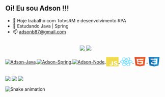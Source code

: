 ## Oi! Eu sou Adson !!!

- 💼 Hoje trabalho com TotvsRM e desenvolvimento RPA
- 🌱 Estudando Java | Spring
- 📫 adsonb87@gmail.com

##

<div align="center">
  <a href="https://github.com/adsonb87">
  <img height="180em" src="https://github-readme-stats.vercel.app/api?username=adsonb87&show_icons=true&theme=dracula&include_all_commits=true&count_private=true"/>
  <img height="180em" src="https://github-readme-stats.vercel.app/api/top-langs/?username=adsonb87&layout=compact&langs_count=7&theme=dracula"/>
</div>
<div style="display: inline_block"><br>
  <a href="https://github.com/adsonb87/adsonb87/blob/main/repositorios/java.md">
    <img align="center" alt="Adson-Java" height="30" width="40" src="https://cdn.jsdelivr.net/gh/devicons/devicon/icons/java/java-original-wordmark.svg"/>
  </a>
  <a href="https://github.com/adsonb87/adsonb87/blob/main/repositorios/spring.md">
    <img align="center" alt="Adson-Spring" height="30" width="40" src="https://cdn.jsdelivr.net/gh/devicons/devicon/icons/spring/spring-original.svg" />        
  </a>
  <a href="https://github.com/adsonb87/adsonb87/blob/main/repositorios/JS-Node.MD">
    <img align="center" alt="Adson-Node" height="30" width="40"  src="https://cdn.jsdelivr.net/gh/devicons/devicon/icons/nodejs/nodejs-original.svg" />        
    <img align="center" alt="Adson-Js" height="30" width="40" src="https://raw.githubusercontent.com/devicons/devicon/master/icons/javascript/javascript-plain.svg"/>
    <img align="center" alt="Adson-React" height="30" width="40" src="https://raw.githubusercontent.com/devicons/devicon/master/icons/react/react-original.svg"/>
    <img align="center" alt="Adson-HTML" height="30" width="40" src="https://raw.githubusercontent.com/devicons/devicon/master/icons/html5/html5-original.svg"/>
    <img align="center" alt="Adson-CSS" height="30" width="40" src="https://raw.githubusercontent.com/devicons/devicon/master/icons/css3/css3-original.svg"/>
  </a>
</div>  
  
##

<div>
   <a href="https://instagram.com/adsonb87" target="_blank"><img src="https://img.shields.io/badge/-Instagram-%23E4405F?style=for-the-badge&logo=instagram&logoColor=white" target="_blank"></a>
 	 <a href = "mailto:adsonb87@gmail.com"><img src="https://img.shields.io/badge/-Gmail-%23333?style=for-the-badge&logo=gmail&logoColor=white" target="_blank"></a>
  <a href="https://www.linkedin.com/in/adsonsouza" target="_blank"><img src="https://img.shields.io/badge/-LinkedIn-%230077B5?style=for-the-badge&logo=linkedin&logoColor=white" target="_blank"></a> 
 
  ![Snake animation](https://github.com/adsonb87/adsonb87/blob/output/github-contribution-grid-snake.svg)
 
</div>
